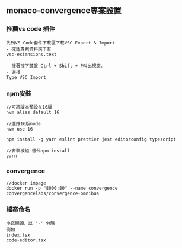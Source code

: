 ## monaco-convergence專案設置

### 推薦vs code 插件
```
先到VS Code套件下載區下載VSC Export & Import
- 確認專案資料夾下有
vsc-extensions.text

- 接著按下鍵盤 Ctrl + Shift + P叫出視窗．
- 選擇
Type VSC Import
```
### npm安裝
```
//可將版本預設在16版
nvm alias default 16

//選擇16版node
nvm use 16
```
```
npm install -g yarn eslint prettier jest editorconfig typescript

//安裝模組 替代npm install
yarn
```

### convergence
```
//docker impage
docker run -p "8000:80" --name convergence convergencelabs/convergence-omnibus
```

### 檔案命名
```
小寫開頭，以 '-' 分隔
例如
index.tsx
code-editor.tsx
